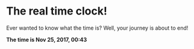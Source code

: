 # The real time clock!

Ever wanted to know what the time is? Well, your journey is about to end!

**The time is Nov 25, 2017, 00:43**